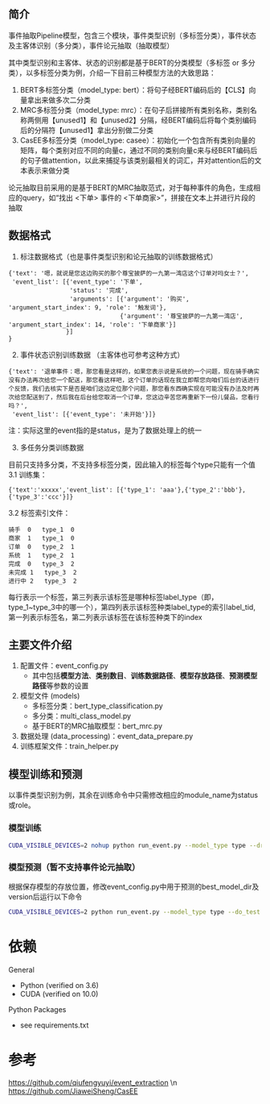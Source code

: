## 简介
事件抽取Pipeline模型，包含三个模块，事件类型识别（多标签分类），事件状态及主客体识别（多分类），事件论元抽取（抽取模型）

其中类型识别和主客体、状态的识别都是基于BERT的分类模型（多标签 or 多分类），以多标签分类为例，介绍一下目前三种模型方法的大致思路：
1. BERT多标签分类（model_type: bert）：将句子经BERT编码后的【CLS】向量拿出来做多次二分类
2. MRC多标签分类（model_type: mrc）：在句子后拼接所有类别名称，类别名称两侧用【unused1】和【unused2】分隔，经BERT编码后将每个类别编码后的分隔符【unused1】拿出分别做二分类
3. CasEE多标签分类（model_type: casee）：初始化一个包含所有类别向量的矩阵，每个类别对应不同的向量c，通过不同的类别向量c来与经BERT编码后的句子做attention，以此来捕捉与该类别最相关的词汇，并对attention后的文本表示来做分类

论元抽取目前采用的是基于BERT的MRC抽取范式，对于每种事件的角色，生成相应的query，如“找出 <下单> 事件的 <下单商家>”，拼接在文本上并进行片段的抽取


## 数据格式

1. 标注数据格式（也是事件类型识别和论元抽取的训练数据格式）
```
{'text': '嗯，就说是您这边购买的那个尊宝披萨的一九第一湾店这个订单对吗女士？',
 'event_list': [{'event_type': '下单',
                 'status': '完成',
                 'arguments': [{'argument': '购买', 'argument_start_index': 9, 'role': '触发词'},
                               {'argument': '尊宝披萨的一九第一湾店', 'argument_start_index': 14, 'role': '下单商家'}]
                }]
}
```

2. 事件状态识别训练数据 （主客体也可参考这种方式）
```
{'text': '退单事件：嗯，那您看是这样的，如果您表示说是系统的一个问题，现在骑手确实没有办法再次给您一个配送，那您看这样吧，这个订单的话现在我立即帮您向咱们后台的话进行个反馈，我们去核实下是否是咱们这边定位那个问题，那您看东西确实现在可能没有办法及时再次给您配送到了，然后我在后台给您取消一个订单，您这边辛苦您再重新下一份儿餐品，您看行吗？',
 'event_list': [{'event_type': '未开始'}]}
```
注：实际这里的event指的是status，是为了数据处理上的统一

3. 多任务分类训练数据

目前只支持多分类，不支持多标签分类，因此输入的标签每个type只能有一个值
3.1 训练集：
```
{'text':'xxxxx','event_list': [{'type_1': 'aaa'},{'type_2':'bbb'},{'type_3':'ccc'}]}

```
3.2 标签索引文件：
```
骑手	0	type_1	0
商家	1	type_1	0
订单	0	type_2	1
系统	1	type_2	1
完成	0	type_3	2
未完成	1	type_3	2
进行中	2	type_3	2
```
每行表示一个标签，第三列表示该标签是哪种标签label_type（即，type_1~type_3中的哪一个），第四列表示该标签种类label_type的索引label_tid, 第一列表示标签名，第二列表示该标签在该标签种类下的index



## 主要文件介绍

1. 配置文件：event_config.py
   - 其中包括**模型方法**、**类别数目**、**训练数据路径**、**模型存放路径**、**预测模型路径**等参数的设置
2. 模型文件 (models)
    - 多标签分类：bert_type_classification.py
    - 多分类：multi_class_model.py
    - 基于BERT的MRC抽取模型：bert_mrc.py
3. 数据处理 (data_processing)：event_data_prepare.py
4. 训练框架文件：train_helper.py

## 模型训练和预测

以事件类型识别为例，其余在训练命令中只需修改相应的module_name为status或role。

### 模型训练
```bash
CUDA_VISIBLE_DEVICES=2 nohup python run_event.py --model_type type --dropout_prob 0.1 --epochs 10 --lr 2e-5 --train_batch_size 16 --valid_batch_size 4 --do_train >type_cls.log 2>&1 &
```

### 模型预测（暂不支持事件论元抽取）

根据保存模型的存放位置，修改event_config.py中用于预测的best_model_dir及version后运行以下命令
```bash
CUDA_VISIBLE_DEVICES=2 python run_event.py --model_type type --do_test
```

# 依赖

General

- Python (verified on 3.6)
- CUDA (verified on 10.0)

Python Packages

- see requirements.txt



# 参考

https://github.com/qiufengyuyi/event_extraction \n
https://github.com/JiaweiSheng/CasEE
